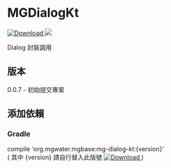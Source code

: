 # MGDialogKt
[ ![Download](https://api.bintray.com/packages/water/mgbase/mg-dialog-kt/images/download.svg) ](https://bintray.com/water/mgbase/mg-dialog-kt/_latestVersion) 
![](https://img.shields.io/badge/language-kotlin-orange.svg)  

Dialog 封裝調用  

## 版本  
0.0.7 - 初始提交專案  

## 添加依賴  

### Gradle  
compile 'org.mgwater.mgbase:mg-dialog-kt:{version}'  
( 其中 {version} 請自行替入此版號 [ ![Download](https://api.bintray.com/packages/water/mgbase/mg-dialog-kt/images/download.svg) ](https://bintray.com/water/mgbase/mg-dialog-kt/_latestVersion) )  
